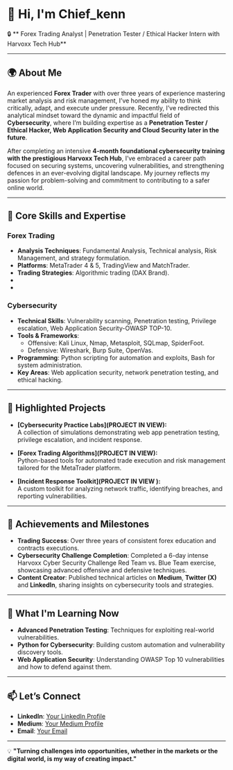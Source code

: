 # 👋 Hi, I'm Chief_kenn

🔒 ** Forex Trading Analyst | Penetration Tester / Ethical Hacker Intern with Harvoxx Tech Hub**  

---

## 🌍 **About Me**  

An experienced **Forex Trader** with over three years of experience mastering market analysis and risk management, I’ve honed my ability to think critically, adapt, and execute under pressure. Recently, I’ve redirected this analytical mindset toward the dynamic and impactful field of
**Cybersecurity**, where I’m building expertise as a **Penetration Tester / Ethical Hacker, Web Application Security and Cloud Security later in the future**.  

After completing an intensive **4-month foundational cybersecurity training with the prestigious Harvoxx Tech Hub**, I’ve embraced a career path focused on securing systems, uncovering vulnerabilities, and strengthening defences in an ever-evolving digital landscape.
My journey reflects my passion for problem-solving and commitment to contributing to a safer online world.  

---  

## 🔧 **Core Skills and Expertise**  

### **Forex Trading**  
- **Analysis Techniques**: Fundamental Analysis, Technical analysis, Risk Management, and strategy formulation.  
- **Platforms**: MetaTrader 4 & 5, TradingView and MatchTrader.  
- **Trading Strategies**: Algorithmic trading (DAX Brand).
- 
- 
### **Cybersecurity**  
- **Technical Skills**: Vulnerability scanning, Penetration testing, Privilege escalation, Web Application Security-OWASP TOP-10.
- **Tools & Frameworks**:  
  - Offensive: Kali Linux, Nmap, Metasploit, SQLmap, SpiderFoot.  
  - Defensive: Wireshark, Burp Suite, OpenVas.  
- **Programming**: Python scripting for automation and exploits, Bash for system administration.  
- **Key Areas**: Web application security, network penetration testing, and ethical hacking.  

---

## 🚀 **Highlighted Projects**  

- **[Cybersecurity Practice Labs](PROJECT IN VIEW):**  
  A collection of simulations demonstrating web app penetration testing, privilege escalation, and incident response.  

- **[Forex Trading Algorithms](PROJECT IN VIEW):**  
  Python-based tools for automated trade execution and risk management tailored for the MetaTrader platform.  

- **[Incident Response Toolkit](PROJECT IN VIEW ):**  
  A custom toolkit for analyzing network traffic, identifying breaches, and reporting vulnerabilities.  

---

## 🌟 **Achievements and Milestones**  

- **Trading Success**: Over three years of consistent forex education and contracts executions.
- **Cybersecurity Challenge Completion**: Completed a 6-day intense Harvoxx Cyber Security Challenge Red Team vs. Blue Team exercise, showcasing advanced offensive and defensive techniques.  
- **Content Creator**: Published technical articles on **Medium**, **Twitter (X)** and **LinkedIn**, sharing insights on cybersecurity tools and strategies.  

---

## 🌱 **What I'm Learning Now**  

- **Advanced Penetration Testing**: Techniques for exploiting real-world vulnerabilities.  
- **Python for Cybersecurity**: Building custom automation and vulnerability discovery tools.  
- **Web Application Security**: Understanding OWASP Top 10 vulnerabilities and how to defend against them.  

---

## 📫 **Let’s Connect**  

- **LinkedIn**: [Your LinkedIn Profile](https://www.linkedin.com/in/kenneth-wobo-85718212a)  
- **Medium**: [Your Medium Profile](https://medium.com/@wobokennethco)  
- **Email**: [Your Email](mailto:wobokennethco@gmail.com)  

---

💡 **"Turning challenges into opportunities, whether in the markets or the digital world, is my way of creating impact."**  
